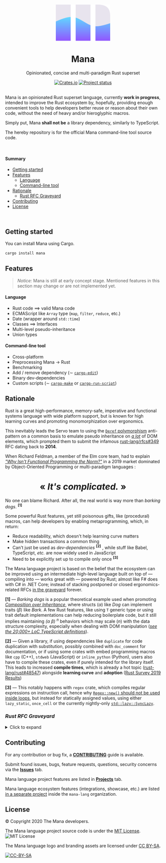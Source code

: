 <div align="center">
  <img alt="Mana logo" src="https://raw.githubusercontent.com/mana-lang/mana/main/assets/logo.png" height="117" />
</div>
<div align="center">
  <h1>Mana</h1>
  <p>Opinionated, concise and multi-paradigm Rust superset</p>
  <a href="https://crates.io/crates/mana"><img alt="Crates.io" src="https://img.shields.io/crates/v/mana"></a>
  <!--<a href="https://crates.io/crates/mana"><img alt="Crates.io" src="https://docs.rs/mana/badge.svg"></a>-->
  <a href="#"><img alt="Project status" src="https://img.shields.io/badge/status-early%20concept-5E00E2"></a>
  <br>
  <br>
</div>




Mana is an opinionated Rust superset language, currently **work in progress**, intended to improve the Rust ecosystem by, hopefully, providing enough convenient tools to help developers better reuse or reason about their own code, without the need of heavy and/or hieroglyphic macros.

Simply put, Mana **shall not be** a library dependency, similarly to TypeScript.

The hereby repository is for the official Mana command-line tool source code.

<br>

#### Summary

- [Getting started](https://github.com/mana-lang/mana#getting-started)
- [Features](https://github.com/mana-lang/mana#features)
  - [Language](https://github.com/mana-lang/mana#language)
  - [Command-line tool](https://github.com/mana-lang/mana#command-line-tool)
- [Rationale](https://github.com/mana-lang/mana#rationale)
  - [Rust RFC Graveyard](https://github.com/mana-lang/mana#rust-rfc-graveyard)
- [Contributing](https://github.com/mana-lang/mana#contributing)
- [License](https://github.com/mana-lang/mana#license)

<br>

## Getting started

You can install Mana using Cargo.

```bash
cargo install mana
```

## Features

> *Notice:* Mana is still at early concept stage. Mentioned features in this section may change or are not implemented yet.

#### Language

- Rust code ⟹ valid Mana code
- ECMAScript like `Array` type (`map`, `filter`, `reduce`, etc.)
- Date (wrapper around `std::time`)
- Classes ⟹ Interfaces
- Multi-level pseudo-inheritance
- Union types

#### Command-line tool

- Cross-platform
- Preprocessing Mana → Rust
- Benchmarking
- Add / remove dependency (∼ [`cargo-edit`](https://github.com/killercup/cargo-edit))
- Binary dev-dependencies
- Custom scripts (∼ [`cargo-make`](https://github.com/sagiegurari/cargo-make) or [`cargo-run-script`](https://github.com/JoshMcguigan/cargo-run-script))

## Rationale

Rust is a great high-performance, memory-safe, imperative and functional systems language with wide platform support, but is known for high learning curves and promoting monomorphization over ergonomics.

This inevitably leads the Servo team to using the [`Deref` polymorphism](https://github.com/rust-unofficial/patterns/blob/master/anti_patterns/deref.md) anti-pattern on a common basis to emulate pseudo inheritance on [_a lot_](https://github.com/search?q=new_inherited+-%3E+repo%3Aservo%2Fservo&type=Code) of DOM elements, which prompted them to submit the infamous [rust-lang/rfcs#349](https://github.com/rust-lang/rfcs/issues/349) RFC dating back to **2014**. 

When Richard Feldman, a member of the Elm core team, had to explain [_"Why Isn't Functional Programming the Norm?"_](https://youtu.be/QyJZzq0v7Z4) in a 2019 market dominated by Object-Oriented Programming or multi-paradigm languages :

<div align="center">
    <h1>« <em>It's complicated.</em> »</h1>
</div>

No one can blame Richard. After all, the real world is way more than _barking dogs_. <sup><strong>[1]</strong></sup>

Some powerful Rust features, yet still poisonous gifts, like (procedural) macros, can help developers by enabling metaprogramming, which, in return:

- Reduce readability, which doesn't help learning curve matters
- Make hidden transactions a common thing
- Can't just be used as _dev-dependencies_ <sup><strong>[2]</strong></sup> , while stuff like Babel, TypeScript, _etc._ are now widely used in JavaScript
- Need to be explicitly set up to compile only once <sup><strong>[3]</strong></sup>  

The Mana language project is based on the belief that the ecosystem can be improved using an intermediate high-level language built on top of — compiling into — works great with — powered by Rust; almost like F# does with C# in .NET Core; instead of stacking postponed or closed ergonomics-related RFCs [in the graveyard](https://github.com/mana-lang/mana#rust-rfc-graveyard) forever.

<strong>[1]</strong> — _Barking dogs_ is a popular theoretical example used when promoting [_Composition over Inheritance_](https://en.wikipedia.org/wiki/Composition_over_inheritance), where structs (*α*) like _Dog_ can implement traits (*β*) like _Bark_. A few Rust features, like using `T` generic type or using trait default implementations can help reducing boilerplate code, but it still implies maintaining _(α β)_ <sup><em>n</em></sup> behaviors which may scale (*n*) with the data structure complexity, especially when dealing with DOM manipulation ([_see the 20,000+ LoC TypeScript definitions_](https://github.com/microsoft/TypeScript/blob/master/lib/lib.dom.d.ts)).

<strong>[2]</strong> — Given a library, if using dependencies like `duplicate` for code duplication with substitution, possibly combined with `doc_comment` for documentation, or if using some crates with embed programming macros like `cpp` (C++), `stdweb` (JavaScript) or `inline_python` (Python), users also have to compile these crates, even if purely intended for the library itself. This leads to increased **compile times**, which is already a hot topic ([rust-lang/rust#48547](https://github.com/rust-lang/rust/issues/48547)) alongside **learning curve** and **adoption** ([Rust Survey 2019 Results](https://blog.rust-lang.org/2020/04/17/Rust-survey-2019.html))

<strong>[3]</strong> — This notably happens with `regex` crate, which compiles regular expressions on instruction call, hence why [`Regex::new()` should not be used inside loops](https://github.com/rust-lang/regex#usage-avoid-compiling-the-same-regex-in-a-loop), but instead for statically assigned values, using either `lazy_static`, `once_cell` or the currently nightly-only [`std::lazy::SyncLazy`](https://doc.rust-lang.org/std/lazy/struct.SyncLazy.html).

### _Rust RFC Graveyard_

<details>
    <summary>Click to expand</summary>
    <br>
    <ul>
        <li>Efficient code reuse (<a href="https://github.com/rust-lang/rfcs/issues/349">rust-lang/rfcs#349</a>) — <strong>2014</strong></li>
        <li><code>cargo add &#60;package&#62;</code> (<a href="https://github.com/rust-lang/cargo/issues/4">rust-lang/cargo#4</a>) — <strong>2014</strong></li>
        <li>Trait inheritance (<a href="https://github.com/rust-lang/rfcs/issues/245">rust-lang/rfcs#245</a>) — <strong>2014</strong></li>
        <li>Delegation (<a href="https://github.com/rust-lang/rfcs/issues/1406">rust-lang/rfcs#1406</a>) — <strong>2015</strong></li>
        <li>Traits fields (<a href="https://github.com/rust-lang/rfcs/issues/1546">rust-lang/rfcs#1546</a>) — <strong>2016</strong></li>
        <li>Default struct field values (<a href="https://github.com/rust-lang/rfcs/issues/1806">rust-lang/rfcs#1806</a>) — <strong>2016</strong></li>
        <li>Make commands in dev-dependencies available to run (<a href="https://github.com/rust-lang/cargo/issues/2267">rust-lang/cargo#2267</a>) — <strong>2016</strong></li>
        <li><code>Vec::remove_item</code> (<a href="https://github.com/rust-lang/rfcs/issues/40062">rust-lang/rfcs#40062</a>) — <strong>2017</strong></li>
        <li>Implement binary-only dependencies (<a href="https://github.com/rust-lang/cargo/pull/3870">rust-lang/cargo#3870</a>) — <strong>2017</strong></li>
        <li>Generic integers (<a href="https://github.com/rust-lang/rfcs/issues/2581">rust-lang/rfcs#2581</a>) — <strong>2018</strong></li>
        <li><code>throw</code> expressions (<a href="https://github.com/rust-lang/rfcs/issues/2426">rust-lang/rfcs#2426</a>) — <strong>2018</strong></li>
        <li><code>cargo add &#60;package&#62;</code> (<em>round two</em>) (<a href="https://github.com/rust-lang/cargo/issues/5586">rust-lang/cargo#5586</a>) — <strong>2018</strong></li>
        <li>Delegation (<em>round two</em>) (<a href="https://github.com/rust-lang/rfcs/issues/2393">rust-lang/rfcs#2393</a>) — <strong>2018</strong></li>
    </ul>
</details>



## Contributing

For any contribution or bug fix, a [**CONTRIBUTING**](https://github.com/mana-lang/mana/blob/main/CONTRIBUTING.md) guide is available.

Submit found issues, bugs, feature requests, questions, security concerns via the [**Issues**](https://github.com/mana-lang/mana/issues) tab.

Mana language project features are listed in [**Projects**](https://github.com/mana-lang/mana/projects) tab.

Mana language ecosystem features (integrations, showcase, etc.) are listed [in a separate project](https://github.com/orgs/mana-lang/projects/1) inside the `mana-lang` organization.

## License

© Copyright 2020 The Mana developers.

The Mana language project source code is under the [MIT License](https://github.com/mana-lang/mana/master/LICENSE). ![MIT License](https://img.shields.io/badge/License-MIT-7c2.svg)

The Mana language logo and branding assets are licensed under [CC BY-SA](https://creativecommons.org/licenses/by-sa/4.0/).

[![CC-BY-SA](https://licensebuttons.net/l/by-sa/4.0/88x31.png)](https://creativecommons.org/licenses/by-sa/4.0/)

